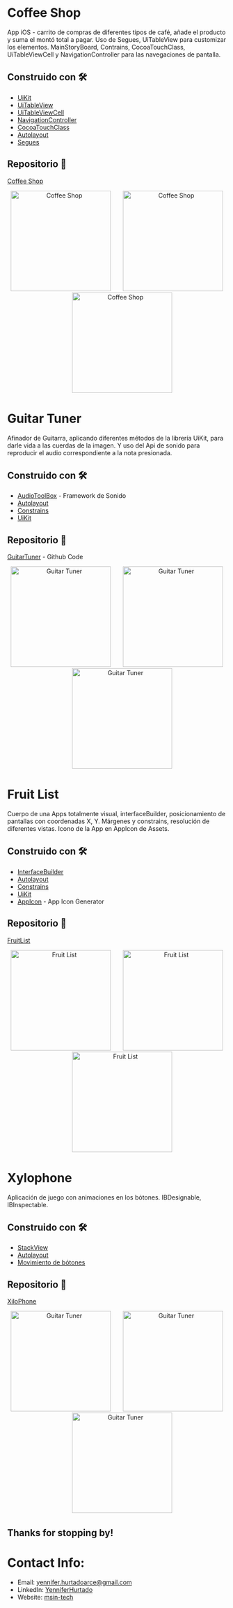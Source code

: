 # Coffee Shop

App iOS - carrito de compras de diferentes tipos de café, añade el producto y suma el montó total a pagar. 
Uso de Segues, UiTableView para customizar los elementos. MainStoryBoard, Contrains, CocoaTouchClass, UiTableViewCell y NavigationController para las navegaciones de pantalla.

## Construido con 🛠️

* [UiKit](https://developer.apple.com/documentation/uikit) 
* [UiTableView](https://developer.apple.com/documentation/uikit/uitableview) 
* [UiTableViewCell](https://developer.apple.com/documentation/uikit/uitableviewcell) 
* [NavigationController](https://developer.apple.com/documentation/uikit/uinavigationcontroller) 
* [CocoaTouchClass](https://developer.apple.com/library/archive/documentation/General/Conceptual/DevPedia-CocoaCore/Cocoa.html) 
* [Autolayout](https://developer.apple.com/library/archive/documentation/UserExperience/Conceptual/AutolayoutPG/index.html) 
* [Segues](https://developer.apple.com/library/archive/featuredarticles/ViewControllerPGforiPhoneOS/UsingSegues.html) 

## Repositorio 📖
[Coffee Shop](https://github.com/YenniferHurtado/coffee-shop-iOS) 

<p align="center">
<img src="images/coffee1.png" width="230"  title="Coffee Shop">
&nbsp;&nbsp;&nbsp;&nbsp;&nbsp;

<img src="images/coffee2.png" width="230" title="Coffee Shop">
&nbsp;&nbsp;&nbsp;&nbsp;&nbsp;

<img src="images/coffee3.png" width="230" title="Coffee Shop">
</p>


# Guitar Tuner

Afinador de Guitarra, aplicando diferentes métodos de la librería UiKit, para darle vida a las cuerdas de la imagen. Y uso del Api de sonido para reproducir el audio correspondiente a la nota presionada.

## Construido con 🛠️

* [AudioToolBox](https://developer.apple.com/documentation/audiotoolbox) - Framework de Sonido
* [Autolayout](https://developer.apple.com/library/archive/documentation/UserExperience/Conceptual/AutolayoutPG/index.html) 
* [Constrains](https://developer.apple.com/documentation/uikit/uiview/1622464-constraints) 
* [UiKit](https://developer.apple.com/documentation/uikit) 


## Repositorio 📖

[GuitarTuner](https://github.com/YenniferHurtado/guitarTuner-app-swift) - Github Code

<p align="center">
<img src="images/guitartuner1.png" width="230"  title="Guitar Tuner">
&nbsp;&nbsp;&nbsp;&nbsp;&nbsp;

<img src="images/guitartuner2.png" width="230" title="Guitar Tuner">
&nbsp;&nbsp;&nbsp;&nbsp;&nbsp;

<img src="images/guitartuner3.png" width="230"  title="Guitar Tuner">
</p>


# Fruit List

Cuerpo de una Apps totalmente visual, interfaceBuilder, posicionamiento de pantallas con coordenadas X, Y. Márgenes y constrains, resolución de diferentes vistas. Icono de la App en Applcon de Assets.

## Construido con 🛠️

* [InterfaceBuilder](https://developer.apple.com/xcode/interface-builder/) 
* [Autolayout](https://developer.apple.com/library/archive/documentation/UserExperience/Conceptual/AutolayoutPG/index.html) 
* [Constrains](https://developer.apple.com/documentation/uikit/uiview/1622464-constraints) 
* [UiKit](https://developer.apple.com/documentation/uikit) 
* [AppIcon](https://medium.com/@craiggrummitt/xcode-whats-up-with-app-icons-308b3f10e942) - App Icon Generator

## Repositorio 📖

[FruitList](https://github.com/YenniferHurtado/fruitListapplication-swift) 

<p align="center">
<img src="images/fruitlist.png" width="230"  title="Fruit List">
&nbsp;&nbsp;&nbsp;&nbsp;&nbsp;

<img src="images/fruitlist.png" width="230" title="Fruit List">
&nbsp;&nbsp;&nbsp;&nbsp;&nbsp;

<img src="images/fruitlist.png" width="230" title="Fruit List">
</p>


# Xylophone

Aplicación de juego con animaciones en los bótones. IBDesignable, IBInspectable.

## Construido con 🛠️

* [StackView](https://developer.apple.com/documentation/uikit/uistackview) 
* [Autolayout](https://developer.apple.com/library/archive/documentation/UserExperience/Conceptual/AutolayoutPG/index.html) 
* [Movimiento de bótones](https://developer.apple.com/library/archive/documentation/UserExperience/Conceptual/AutolayoutPG/index.html) 


## Repositorio 📖

[XiloPhone](https://github.com/YenniferHurtado/xiloPhone-iOS) 

<p align="center">
<img src="images/xilophone.png" width="230"  title="Guitar Tuner">
&nbsp;&nbsp;&nbsp;&nbsp;&nbsp;

<img src="images/xilophone.png" width="230" title="Guitar Tuner">
&nbsp;&nbsp;&nbsp;&nbsp;&nbsp;

<img src="images/xilophone.png" width="230" title="Guitar Tuner">
</p>


## Thanks for stopping by!

# Contact Info:

- Email: yennifer.hurtadoarce@gmail.com
- LinkedIn: [YenniferHurtado](https://www.linkedin.com/in/yenniferhurtado/)
- Website: [msin-tech](https://msin-tech.com/)